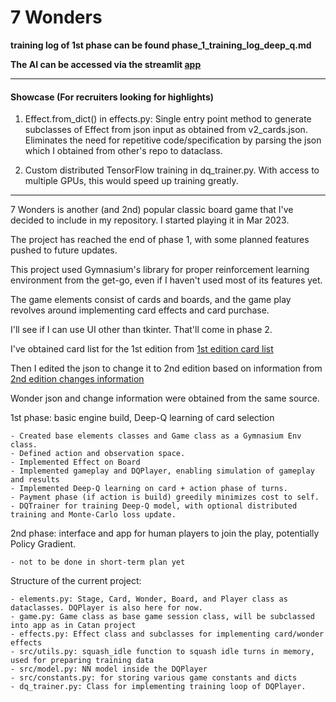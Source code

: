 # 7 Wonders

**training log of 1st phase can be found phase_1_training_log_deep_q.md**

**The AI can be accessed via the streamlit [app](https://7-wonders-ai.streamlit.app/)**

---

#### Showcase (For recruiters looking for highlights)

1. Effect.from_dict() in effects.py: Single entry point method to generate subclasses of Effect from json input as obtained from v2_cards.json. Eliminates the need for repetitive code/specification by parsing the json which I obtained from other's repo to dataclass.
   
2. Custom distributed TensorFlow training in dq_trainer.py. With access to multiple GPUs, this would speed up training greatly.
---

7 Wonders is another (and 2nd) popular classic board game that I've decided to include in my repository. I started playing it in Mar 2023.

The project has reached the end of phase 1, with some planned features pushed to future updates.

This project used Gymnasium's library for proper reinforcement learning environment from the get-go, even if I haven't used most of its features yet.

The game elements consist of cards and boards, and the game play revolves around implementing card effects and card purchase. 

I'll see if I can use UI other than tkinter. That'll come in phase 2.

I've obtained card list for the 1st edition from 
[1st edition card list](https://github.com/joffrey-bion/seven-wonders/blob/main/sw-engine/src/main/resources/org/luxons/sevenwonders/engine/data/cards.json)

Then I edited the json to change it to 2nd edition based on information from 
[2nd edition changes information](https://boardgamegeek.com/thread/2491704/changes-old-edition-or-some-them)

Wonder json and change information were obtained from the same source.

1st phase: basic engine build, Deep-Q learning of card selection

    - Created base elements classes and Game class as a Gymnasium Env class.
    - Defined action and observation space.
    - Implemented Effect on Board
    - Implemented gameplay and DQPlayer, enabling simulation of gameplay and results
    - Implemented Deep-Q learning on card + action phase of turns.
    - Payment phase (if action is build) greedily minimizes cost to self.
    - DQTrainer for training Deep-Q model, with optional distributed training and Monte-Carlo loss update.

2nd phase: interface and app for human players to join the play, potentially Policy Gradient.

    - not to be done in short-term plan yet

Structure of the current project:

    - elements.py: Stage, Card, Wonder, Board, and Player class as dataclasses. DQPlayer is also here for now.
    - game.py: Game class as base game session class, will be subclassed into app as in Catan project
    - effects.py: Effect class and subclasses for implementing card/wonder effects
    - src/utils.py: squash_idle function to squash idle turns in memory, used for preparing training data
    - src/model.py: NN model inside the DQPlayer
    - src/constants.py: for storing various game constants and dicts
    - dq_trainer.py: Class for implementing training loop of DQPlayer.

